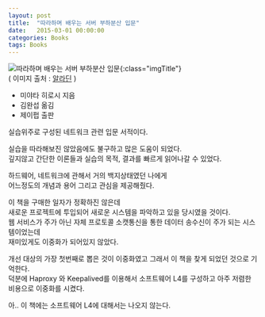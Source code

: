 ```yaml
---
layout: post
title:  "따라하며 배우는 서버 부하분산 입문"
date:   2015-03-01 00:00:00 
categories: Books
tags: Books
---
```


![따라하며 배우는 서버 부하분산 입문](http://image.aladin.co.kr/product/2504/79/cover/8994506608_1.jpg){:class="imgTitle"}  
( 이미지 출처 : [알라딘](http://www.aladin.co.kr/shop/wproduct.aspx?ItemId=25047966) )

  * 미야타 히로시 지음
  * 김완섭 옮김
  * 제이펍 출판

실습위주로 구성된 네트워크 관련 입문 서적이다.

실습을 따라해보진 않았음에도 불구하고 많은 도움이 되었다.  
깊지않고 간단한 이론들과 실습의 목적, 결과를 빠르게 읽어나갈 수 있었다.

<!--more-->

하드웨어, 네트워크에 관해서 거의 백지상태였던 나에게   
어느정도의 개념과 용어 그리고 관심을 제공해줬다.

이 책을 구매한 일자가 정확하진 않은데  
새로운 프로젝트에 투입되어 새로운 시스템을 파악하고 있을 당시였을 것이다.  
웹 서비스가 주가 아닌 자체 프로토콜 소캣통신을 통한 데이터 송수신이 주가 되는 시스템이었는데  
재미있게도 이중화가 되어있지 않았다.

개선 대상의 가장 첫번째로 뽑은 것이 이중화였고 그래서 이 책을 찾게 되었던 것으로 기억한다.  
덕분에 Haproxy 와 Keepalived를 이용해서 소프트웨어 L4를 구성하고 아주 저렴한 비용으로 이중화를 시켰다.

아.. 이 책에는 소프트웨어 L4에 대해서는 나오지 않는다.
